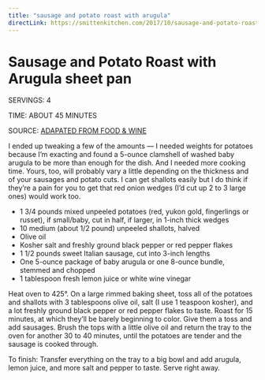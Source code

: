 ```yaml
---
title: "sausage and potato roast with arugula"
directLink: https://smittenkitchen.com/2017/10/sausage-and-potato-roast-with-arugula/
---
```


# Sausage and Potato Roast with Arugula sheet pan

SERVINGS: 4

TIME: ABOUT 45 MINUTES 

SOURCE: [ADAPATED FROM FOOD & WINE](http://www.foodandwine.com/recipes/sausage-and-potato-pan-roast)

I ended up tweaking a few of the amounts — I needed weights for potatoes because I’m exacting and found a 5-ounce clamshell of washed baby arugula to be more than enough for the dish. And I needed more cooking time. Yours, too, will probably vary a little depending on the thickness and of your sausages and potato cuts. I can get shallots easily but I do think if they’re a pain for you to get that red onion wedges (I’d cut up 2 to 3 large ones) would work too.

* 1 3/4 pounds mixed unpeeled potatoes (red, yukon gold, fingerlings or russet), if small/baby, cut in half, if larger, in 1-inch thick wedges
* 10 medium (about 1/2 pound) unpeeled shallots, halved
* Olive oil
* Kosher salt and freshly ground black pepper or red pepper flakes
* 1 1/2 pounds sweet Italian sausage, cut into 3-inch lengths
* One 5-ounce package of baby arugula or one 8-ounce bundle, stemmed and chopped
* 1 tablespoon fresh lemon juice or white wine vinegar

Heat oven to 425°. On a large rimmed baking sheet, toss all of the potatoes and shallots with 3 tablespoons olive oil, salt (I use 1 teaspoon kosher), and a lot freshly ground black pepper or red pepper flakes to taste. Roast for 15 minutes, at which they’ll be barely beginning to color. Give them a toss and add sausages. Brush the tops with a little olive oil and return the tray to the oven for another 30 to 40 minutes, until the potatoes are tender and the sausage is cooked through.

To finish: Transfer everything on the tray to a big bowl and add arugula, lemon juice, and more salt and pepper to taste. Serve right away.
